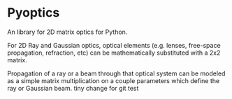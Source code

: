 # Pyoptics
An library for 2D matrix optics for Python.

For 2D Ray and Gaussian optics, optical elements (e.g. lenses, free-space propagation, refraction, etc) can be mathematically substituted with a 2x2 matrix.

Propagation of a ray or a beam through that optical system can be modeled as a simple matrix multiplication on a couple parameters which define the ray or Gaussian beam.
tiny change for git test
